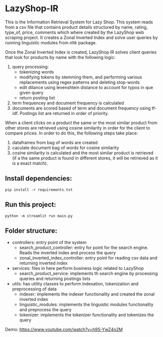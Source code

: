 # LazyShop-IR
This is the Information Retrieval System for Lazy Shop. This system reads from a csv file that contains product details
structured by name, rating, type_of, price, comments which where created by the LazyShop web scraping project. It creates
a Zonal Inverted Index and solve user queries by running linguistic modules from nltk package.

Once the Zonal Inverted Index is created, LazyShop IR solves client queries that look for products by name with the following logic:
1. query processing:
    * tokenizing words
    * modifying tokens by stemming them, and performing various replacements using regex patterns and deleting stop-words
    * edit ditance using levenshtein distance to account for typos in que given query
    * return posting list
2. term frequencey and document frequency is calculated
3. documents are scored based of term and document frequency using tf-idf. Postings list are returned in order of priority.

When a client clicks on a product the same or the most similar product from other stores are retrieved using cosine similarity in order for the client to compare prices. In order to do this, the following steps take place:
1. dataframes from bag of words are created
2. caculate document bag of words for cosine similarity
3. cosine similarity is calculated and the most similar product is retrieved (if a the same product is found in different stores, it will be retrieved as it is a exact match).

## Install dependencies:
```
pip install -r requirements.txt
```

## Run this project:
```
python -m streamlit run main.py
```
## Folder structure:
- controllers: entry point of the system
  - search_product_controller: entry for point for the search engine. Reads the inverted index and process the query
  - zonal_inverted_index_controller: entry point for reading csv data and returning inverted index
- services: files in here perform business logic related to LazyShop
  - search_product_service: implements th search engine by processing queries and returning postings lists
- utils: has utility classes to perform indexation, tokenization and preprocessing of data
    - indexer: implements the indexer functionality and created the zonal inverted index
    - linguistic_modules: implements the linguistic modules functionality and preprocess the query
    - tokenizer: implements the tokenizer functionality and tokenizes the query
      
Demo:
https://www.youtube.com/watch?v=h9S-YwZ4o2M
